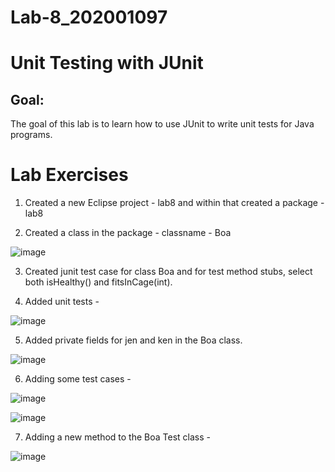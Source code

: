 # Lab-8_202001097

# Unit Testing with JUnit

## Goal:
The goal of this lab is to learn how to use JUnit to write unit tests for Java programs.

# Lab Exercises

1. Created a new Eclipse project - lab8 and within that created a package - lab8

2. Created a class in the package - classname - Boa

![image](https://user-images.githubusercontent.com/123479469/233023817-b63fa106-04dc-421e-9471-cf67d75805d8.png)

3. Created junit test case for class Boa and for test method stubs, select both isHealthy() and fitsInCage(int).

4. Added unit tests - 

![image](https://user-images.githubusercontent.com/123479469/233032522-a3683c68-d37b-4919-aa91-f0f1162ad069.png)

5. Added private fields for jen and ken in the Boa class.

![image](https://user-images.githubusercontent.com/123479469/233031567-e03d13aa-2914-49ef-9971-dfb8ecff3986.png)

6. Adding some test cases -

![image](https://user-images.githubusercontent.com/123479469/233039360-1a62b2c0-0ecc-4a57-ac80-c58191185d28.png)

![image](https://user-images.githubusercontent.com/123479469/233039429-ee3fcfc5-9f96-41f3-a227-bb356863ea68.png)

7. Adding a new method to the Boa Test class -

![image](https://user-images.githubusercontent.com/123479469/233038209-56de32cc-0f23-4b5a-b6f1-d79cf1060a2c.png)





